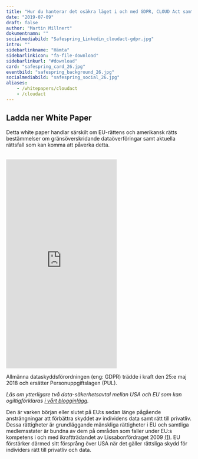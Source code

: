 ```yaml
---
title: "Hur du hanterar det osäkra läget i och med GDPR, CLOUD Act samt prövningen av SCC och Privacy Shield"
date: "2019-07-09"
draft: false
author: "Martin Millnert"
dokumentnamn: ""
socialmediabild: "Safespring_Linkedin_cloudact-gdpr.jpg"
intro: ""
sidebarlinkname: "Hämta"
sidebarlinkicon: "fa-file-download"
sidebarlinkurl: "#download"
card: "safespring_card_26.jpg"
eventbild: "safespring_background_26.jpg"
socialmediabild: "safespring_social_26.jpg"
aliases:
    - /whitepapers/cloudact
    - /cloudact
---
```



<h2 id="download">Ladda ner White Paper</h2>

Detta white paper handlar särskilt om EU-rättens och amerikansk rätts bestämmelser om gränsöverskridande dataöverföringar samt aktuella rättsfall som kan komma att påverka detta.

<br>

<iframe src="https://pages.upsales.com/9549u043a5ff8644c4ebeacdb3ef21accfa85-frame" style="border:0; height:566px;"></iframe>
<div class="ingress"><p>Allmänna dataskyddsförordningen (eng: GDPR) trädde i kraft den 25:e maj 2018 och ersätter Personuppgiftslagen (PUL).</p></div>

*Läs om ytterligare två data-säkerhets­avtal mellan USA och EU som kan ogiltigförklaras <a href="/blogg/gdpr-cloudact-2019/">i vårt blogginlägg</a>.*

Den är varken början eller slutet på EU:s sedan länge pågående ansträngningar att förbättra skyddet av individens data samt rätt till privatliv. Dessa rättigheter är grundläggande mänskliga rättigheter i EU och samtliga medlemsstater är bundna av dem på områden som faller under EU:s kompetens i och med ikraftträdandet av Lissabonfördraget 2009 [(1)](https://eur-lex.europa.eu/legal-content/SV/TXT/?uri=celex:12016P/TXT "Stadgan för grundläggande rättigheter"). EU förstärker därmed sitt försprång över USA när det gäller rättsliga skydd för individers rätt till privatliv och data.
